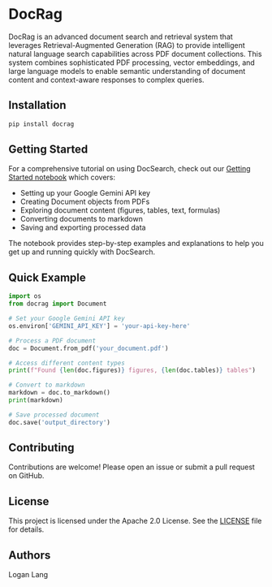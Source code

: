 # DocRag

DocRag is an advanced document search and retrieval system that leverages Retrieval-Augmented Generation (RAG) to provide intelligent natural language search capabilities across PDF document collections. This system combines sophisticated PDF processing, vector embeddings, and large language models to enable semantic understanding of document content and context-aware responses to complex queries.

## Installation

```bash
pip install docrag
```

## Getting Started 

For a comprehensive tutorial on using DocSearch, check out our [Getting Started notebook](examples/01-Getting%20Started.ipynb) which covers:

- Setting up your Google Gemini API key
- Creating Document objects from PDFs
- Exploring document content (figures, tables, text, formulas)
- Converting documents to markdown
- Saving and exporting processed data

The notebook provides step-by-step examples and explanations to help you get up and running quickly with DocSearch.

## Quick Example

```python
import os
from docrag import Document

# Set your Google Gemini API key
os.environ['GEMINI_API_KEY'] = 'your-api-key-here'

# Process a PDF document
doc = Document.from_pdf('your_document.pdf')

# Access different content types
print(f"Found {len(doc.figures)} figures, {len(doc.tables)} tables")

# Convert to markdown
markdown = doc.to_markdown()
print(markdown)

# Save processed document
doc.save('output_directory')
```

## Contributing

Contributions are welcome! Please open an issue or submit a pull request on GitHub.


## License

This project is licensed under the Apache 2.0 License. See the [LICENSE](LICENSE) file for details.


## Authors
Logan Lang